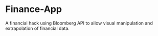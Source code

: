 Finance-App
===========

A financial hack using Bloomberg API to allow visual manipulation and extrapolation of financial data.
